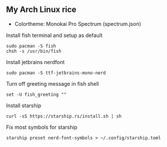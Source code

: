 ## My Arch Linux rice

- Colortheme: Monokai Pro Spectrum (spectrum.json)



Install fish terminal and setup as default
```
sudo pacman -S fish
chsh -s /usr/bin/fish
```

Install jetbrains nerdfont
```
sudo pacman -S ttf-jetbrains-mono-nerd
```

Turn off greeting message in fish shell
```
set -U fish_greeting ""
```

Install starship
```
curl -sS https://starship.rs/install.sh | sh
```

Fix most symbols for starship
```
starship preset nerd-font-symbols > ~/.config/starship.toml
```